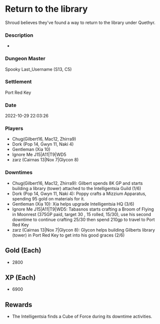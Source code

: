 # Return to the library
Shroud believes they've found a way to return to the library under Quethyr.
### Description
-
### Dungeon Master
Spooky Last_Username (S13, C5)
### Settlement
Port Red Key
### Date
2022-10-29 22:03:26
### Players
* Chug(Gilbert16, Mac12, Zhirra9)
* Dork (Pop 14, Gwyn 11, Naki 4)
* Gentleman (Xia 10)
* Ignore Me J15|A11|T9|WD5
* zarz (Cairnas 13|Nox 7|Glycon 8)
### Downtimes
* Chug(Gilbert16, Mac12, Zhirra9): Gilbert spends 8K GP and starts building a library (tower) attached to the Intelligentsia Guild (1/6)
* Dork (Pop 14, Gwyn 11, Naki 4): Poppy crafts a Mizzium Apparatus, spending 95 gold on materials for it.
* Gentleman (Xia 10): Xia helps upgrade Intelligentsia HQ (3/6)
* Ignore Me J15|A11|T9|WD5: Tabasnos starts crafting a Broom of Flying in Moonrest (375GP paid, target 30 , 15 rolled, 15/30), use his second downtime to continue crafting 25/30 then spend 210gp to travel to Port Red Key
* zarz (Cairnas 13|Nox 7|Glycon 8): Glycon helps building Gilberts library (tower) in Port Red Key to get into his good graces (2/6)
## Gold (Each)
* 2800
## XP (Each)
* 6900
## Rewards
* The Intelligentsia finds a Cube of Force during its downtime activities.